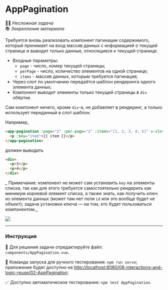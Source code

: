 # AppPagination

👶🏻 _Несложная задача_<br>
📚 _Закрепление материала_

Требуется вновь реализовать компонент пагинации содержимого, который принимает на вход массив данных с информацией о текущей странице и выводит только данные, относящиеся к текущей странице.  
- Входные параметры:
  - `page` - число, номер текущей страницы;
  - `perPage` - число, количество элементов на одной странице;
  - `items` - массив данных, которым требуется пагинация;
- Через слот по умолчанию передаётся шаблон рендеринга одного элемента данных;
- Компонент выводит элементы только текущей страницы в `div` обёртке.

Сам компонент ничего, кроме `div`-а, не добавляет в рендеринг, а только использует переданный в слот шаблон.

Например,

```html
<app-pagination :page="2" :per-page="2" :items="[1, 2, 3, 4, 5]" v-slot="{ item }">
  <p :key="item">{{ item }}</p>
</app-pagination>
```

должен выводить 

```html
<div>
  <p>3</p>
  <p>4</p>
</div>
```

_ Примечание: компонент не может сам установить `key` на элементы списка, так как для этого требуется самостоятельно рендерить как минимум корневой элемент списка, а также знать, как получить ключ из элемента данных (может там нет поля `id` или это вообще будет не объект); задача установки ключа — на том, кто будет пользоваться компонентом._

<img src="https://i.imgur.com/WfQ1Vca.gif" />

---

### Инструкция

📝 Для решения задачи отредактируйте файл: `components/AppPagination.vue`.

🚀 Команда запуска для ручного тестирования: `npm run serve`;<br>
приложение будет доступно на [http://localhost:8080/08-interactions-and-logic-reuse/02-AppPagination](http://localhost:8080/08-interactions-and-logic-reuse/02-AppPagination).

✅ Доступно автоматическое тестирование: `npm test AppPagination`.
